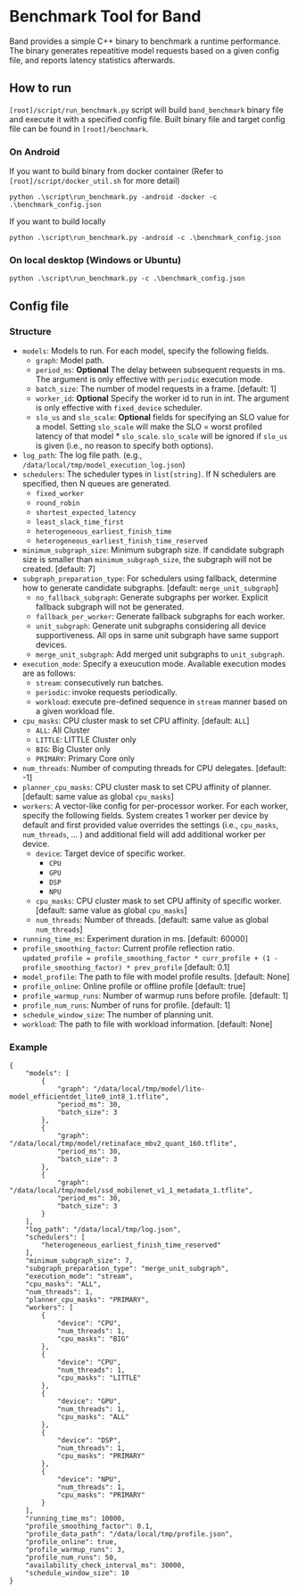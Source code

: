 # Benchmark Tool for Band

Band provides a simple C++ binary to benchmark a runtime performance.
The binary generates repeatitive model requests based on a given config file, and reports latency statistics afterwards.

## How to run

`[root]/script/run_benchmark.py` script will build `band_benchmark` binary file and execute it with a specified config file. Built binary file and target config file can be found in `[root]/benchmark`.

### On Android
If you want to build binary from docker container (Refer to `[root]/script/docker_util.sh` for more detail)
```
python .\script\run_benchmark.py -android -docker -c .\benchmark_config.json
```
If you want to build locally
```
python .\script\run_benchmark.py -android -c .\benchmark_config.json
```


### On local desktop (Windows or Ubuntu)
```
python .\script\run_benchmark.py -c .\benchmark_config.json
```


## Config file

### Structure
* `models`: Models to run. For each model, specify the following fields.
  * `graph`: Model path.
  * `period_ms`: **Optional** The delay between subsequent requests in ms. The argument is only effective with `periodic` execution mode.
  * `batch_size`: The number of model requests in a frame. [default: 1]
  * `worker_id`: **Optional** Specify the worker id to run in int. The argument is only effective with `fixed_device` scheduler.
  * `slo_us` and `slo_scale`: **Optional** fields for specifying an SLO value for a model. Setting `slo_scale` will make the SLO = worst profiled latency of that model * `slo_scale`. `slo_scale` will be ignored if `slo_us` is given (i.e., no reason to specify both options).
* `log_path`: The log file path. (e.g., `/data/local/tmp/model_execution_log.json`)
* `schedulers`: The scheduler types in `list[string]`. If N schedulers are specified, then N queues are generated.
  * `fixed_worker`
  * `round_robin`
  * `shortest_expected_latency`
  * `least_slack_time_first`
  * `heterogeneous_earliest_finish_time`
  * `heterogeneous_earliest_finish_time_reserved`
* `minimum_subgraph_size`: Minimum subgraph size. If candidate subgraph size is smaller than `minimum_subgraph_size`, the subgraph will not be created. [default: 7]
* `subgraph_preparation_type`: For schedulers using fallback, determine how to generate candidate subgraphs. [default: `merge_unit_subgraph`]
  * `no_fallback_subgraph`: Generate subgraphs per worker. Explicit fallback subgraph will not be generated.
  * `fallback_per_worker`: Generate fallback subgraphs for each worker.
  * `unit_subgraph`: Generate unit subgraphs considering all device supportiveness. All ops in same unit subgraph have same support devices.
  * `merge_unit_subgraph`: Add merged unit subgraphs to `unit_subgraph`.
* `execution_mode`: Specify a exeucution mode. Available execution modes are as follows:
  * `stream`: consecutively run batches.
  * `periodic`: invoke requests periodically.
  * `workload`: execute pre-defined sequence in `stream` manner based on a given workload file.
* `cpu_masks`: CPU cluster mask to set CPU affinity. [default: `ALL`]
  * `ALL`: All Cluster
  * `LITTLE`: LITTLE Cluster only
  * `BIG`: Big Cluster only
  * `PRIMARY`: Primary Core only
* `num_threads`: Number of computing threads for CPU delegates. [default: -1]
* `planner_cpu_masks`: CPU cluster mask to set CPU affinity of planner. [default: same value as global `cpu_masks`]
* `workers`: A vector-like config for per-processor worker. For each worker, specify the following fields. System creates 1 worker per device by default and first provided value overrides the settings (i.e., `cpu_masks`, `num_threads`, ... ) and additional field will add additional worker per device.
  * `device`: Target device of specific worker.
    * `CPU`
    * `GPU` 
    * `DSP`
    * `NPU`
  * `cpu_masks`: CPU cluster mask to set CPU affinity of specific worker. [default: same value as global `cpu_masks`]
  * `num_threads`: Number of threads. [default: same value as global `num_threads`]
* `running_time_ms`: Experiment duration in ms. [default: 60000]
* `profile_smoothing_factor`: Current profile reflection ratio. `updated_profile = profile_smoothing_factor * curr_profile + (1 - profile_smoothing_factor) * prev_profile` [default: 0.1]
* `model_profile`: The path to file with model profile results. [default: None]
* `profile_online`: Online profile or offline profile [default: true]
* `profile_warmup_runs`: Number of warmup runs before profile. [default: 1]
* `profile_num_runs`: Number of runs for profile. [default: 1]
* `schedule_window_size`: The number of planning unit.
* `workload`: The path to file with workload information. [default: None] 


### Example
```
{
    "models": [
        {
            "graph": "/data/local/tmp/model/lite-model_efficientdet_lite0_int8_1.tflite",
            "period_ms": 30,
            "batch_size": 3
        },
        {
            "graph": "/data/local/tmp/model/retinaface_mbv2_quant_160.tflite",
            "period_ms": 30,
            "batch_size": 3
        },
        {
            "graph": "/data/local/tmp/model/ssd_mobilenet_v1_1_metadata_1.tflite",
            "period_ms": 30,
            "batch_size": 3
        }
    ],
    "log_path": "/data/local/tmp/log.json",
    "schedulers": [
        "heterogeneous_earliest_finish_time_reserved"
    ],
    "minimum_subgraph_size": 7,
    "subgraph_preparation_type": "merge_unit_subgraph",
    "execution_mode": "stream",
    "cpu_masks": "ALL",
    "num_threads": 1,
    "planner_cpu_masks": "PRIMARY",
    "workers": [
        {
            "device": "CPU",
            "num_threads": 1,
            "cpu_masks": "BIG"
        },
        {
            "device": "CPU",
            "num_threads": 1,
            "cpu_masks": "LITTLE"
        },
        {
            "device": "GPU",
            "num_threads": 1,
            "cpu_masks": "ALL"
        },
        {
            "device": "DSP",
            "num_threads": 1,
            "cpu_masks": "PRIMARY"
        },
        {
            "device": "NPU",
            "num_threads": 1,
            "cpu_masks": "PRIMARY"
        }
    ],
    "running_time_ms": 10000,
    "profile_smoothing_factor": 0.1,
    "profile_data_path": "/data/local/tmp/profile.json",
    "profile_online": true,
    "profile_warmup_runs": 3,
    "profile_num_runs": 50,
    "availability_check_interval_ms": 30000,
    "schedule_window_size": 10
}
```

